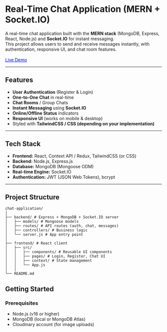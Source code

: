 #  Real-Time Chat Application (MERN + Socket.IO)

A real-time chat application built with the **MERN stack** (MongoDB, Express, React, Node.js) and **Socket.IO** for instant messaging.  
This project allows users to send and receive messages instantly, with authentication, responsive UI, and chat room features.
<br /><br />
<a href="https://chat-application-topaz-rho-81.vercel.app/login" target="_blank" style="text-decoration: underline; color: blue;">
  Live Demo
</a>

---

##  Features
-  **User Authentication** (Register & Login)  
-  **One-to-One Chat** in real-time  
-  **Chat Rooms** / Group Chats  
-  **Instant Messaging** using **Socket.IO**  
-  **Online/Offline Status** indicators  
-  **Responsive UI** (works on mobile & desktop)  
-  Styled with **TailwindCSS / CSS (depending on your implementation)**  

---

##  Tech Stack
- **Frontend:** React, Context API / Redux, TailwindCSS (or CSS)  
- **Backend:** Node.js, Express.js  
- **Database:** MongoDB (Mongoose ODM)  
- **Real-time Engine:** Socket.IO  
- **Authentication:** JWT (JSON Web Tokens), bcrypt  

---
##  Project Structure

```
chat-application/
│
├── backend/ # Express + MongoDB + Socket.IO server
│   ├── models/ # Mongoose models
│   ├── routes/ # API routes (auth, chat, messages)
│   ├── controllers/ # Business logic
│   └── server.js # App entry point
│
├── frontend/ # React client
│   ├── src/
│   │   ├── components/ # Reusable UI components
│   │   ├── pages/ # Login, Register, Chat UI
│   │   ├── context/ # State management
│   │   └── App.js
│   │
└── README.md
```
##  Getting Started

### Prerequisites

- Node.js (v16 or higher)
- MongoDB (local or MongoDB Atlas)
- Cloudinary account (for image uploads)

